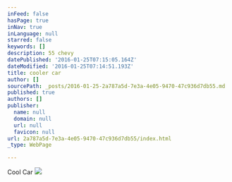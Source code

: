 ```yaml
---
inFeed: false
hasPage: true
inNav: true
inLanguage: null
starred: false
keywords: []
description: 55 chevy
datePublished: '2016-01-25T07:15:05.164Z'
dateModified: '2016-01-25T07:14:51.193Z'
title: cooler car
author: []
sourcePath: _posts/2016-01-25-2a787a5d-7e3a-4e05-9470-47c936d7db55.md
published: true
authors: []
publisher:
  name: null
  domain: null
  url: null
  favicon: null
url: 2a787a5d-7e3a-4e05-9470-47c936d7db55/index.html
_type: WebPage

---
```

Cool Car
![](https://the-grid-user-content.s3-us-west-2.amazonaws.com/583b7191-78fd-41ad-8833-53322f60ebf4.jpg)